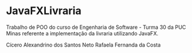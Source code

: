 JavaFXLivraria
==============

Trabalho de POO do curso de Engenharia de Software - Turma 30 da PUC Minas referente
a implementação da livraria utilizando JavaFX.

Cícero Alexandrino dos Santos Neto
Rafaela Fernanda da Costa
